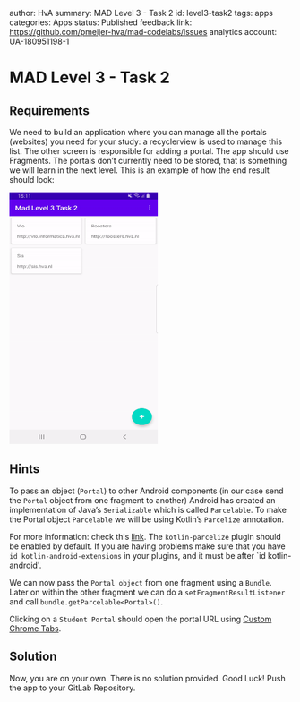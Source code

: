 author: HvA
summary: MAD Level 3 - Task 2
id: level3-task2
tags: apps
categories: Apps
status: Published
feedback link: https://github.com/pmeijer-hva/mad-codelabs/issues
analytics account: UA-180951198-1

# MAD Level 3 - Task 2

## Requirements

We need to build an application where you can manage all the portals (websites) you need for your study: a recyclerview 
is used to manage this list. The other screen is responsible for adding a portal. The app should use Fragments. 
The portals don’t currently need to be stored, 
that is something we will learn in the next level. This is an example of how the end result should look:

<img src="assets/level3task2.gif" width="265" height="450"/>

## Hints

To pass an object (`Portal`) to other Android components (in our case send the `Portal` object from one fragment to another) 
Android has created an implementation of Java’s `Serializable` which is called `Parcelable`. 
To make the Portal object `Parcelable` we will be using Kotlin’s `Parcelize` annotation. 

For more information: check this [link](https://developer.android.com/kotlin/parcelize). The `kotlin-parcelize` plugin 
should be enabled by default.  If you are having problems make sure that you have  `id kotlin-android-extensions` in your
plugins, and it must be after `id kotlin-android'.  

We can now pass the `Portal object` from one fragment using a `Bundle`. Later on within the other fragment we can do a 
`setFragmentResultListener` and call `bundle.getParcelable<Portal>()`.

Clicking on a `Student Portal` should open the portal URL using [Custom Chrome Tabs](
https://developer.chrome.com/multidevice/android/customtabs).

## Solution
Now, you are on your own. There is no solution provided. Good Luck!
Push the app to your GitLab Repository.
